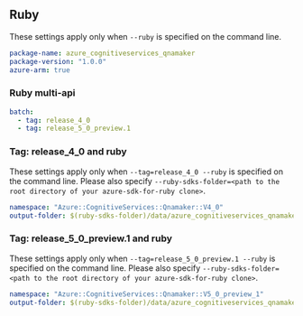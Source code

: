 ## Ruby

These settings apply only when `--ruby` is specified on the command line.

``` yaml
package-name: azure_cognitiveservices_qnamaker
package-version: "1.0.0"
azure-arm: true
```

### Ruby multi-api

``` yaml $(ruby) && $(multiapi)
batch:
  - tag: release_4_0
  - tag: release_5_0_preview.1
```

### Tag: release_4_0 and ruby

These settings apply only when `--tag=release_4_0 --ruby` is specified on the command line.
Please also specify `--ruby-sdks-folder=<path to the root directory of your azure-sdk-for-ruby clone>`.

``` yaml $(tag) == 'release_4_0' && $(ruby)
namespace: "Azure::CognitiveServices::Qnamaker::V4_0"
output-folder: $(ruby-sdks-folder)/data/azure_cognitiveservices_qnamaker/lib
```


### Tag: release_5_0_preview.1 and ruby

These settings apply only when `--tag=release_5_0_preview.1 --ruby` is specified on the command line.
Please also specify `--ruby-sdks-folder=<path to the root directory of your azure-sdk-for-ruby clone>`.

``` yaml $(tag) == 'release_5_0_preview.1' && $(ruby)
namespace: "Azure::CognitiveServices::Qnamaker::V5_0_preview_1"
output-folder: $(ruby-sdks-folder)/data/azure_cognitiveservices_qnamaker/preview/lib/
```